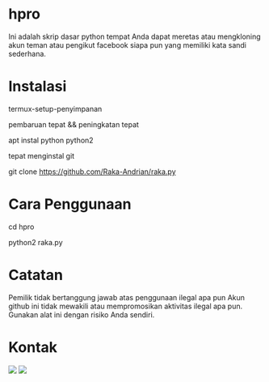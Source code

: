 # hpro

Ini adalah skrip dasar python tempat Anda dapat meretas atau mengkloning akun teman atau pengikut facebook siapa pun yang memiliki kata sandi sederhana.


# Instalasi

termux-setup-penyimpanan <br>

pembaruan tepat && peningkatan tepat

apt instal python python2

tepat menginstal git

git clone https://github.com/Raka-Andrian/raka.py

# Cara Penggunaan

cd hpro

python2 raka.py


# Catatan
Pemilik tidak bertanggung jawab atas penggunaan ilegal apa pun
Akun github ini tidak mewakili atau mempromosikan aktivitas ilegal apa pun. Gunakan alat ini dengan risiko Anda sendiri.


# Kontak<br>

 [![](https://img.shields.io/badge/Facebook-blue?logo=Facebook&logoColor=blue&labelColor=white)](https://www.facebook.com/GARANGAN.KECHE) [![](https://img.shields.io/badge/Instagram-purple?logo=Instagram&logoColor=Brightpurple&labelColor=white)](https://instagram.com/militan2708)
